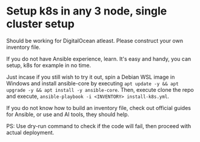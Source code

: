 # Setup k8s in any 3 node, single cluster setup

Should be working for DigitalOcean atleast. 
Please construct your own inventory file.

If you do not have Ansible experience, learn.
It's easy and handy, you can setup, k8s for example in no time. 

Just incase if you still wish to try it out, spin a Debian WSL image in Windows and install ansible-core by executing `apt update -y && apt upgrade -y && apt install -y ansible-core`.
Then, execute clone the repo and execute, `ansible-playbook -i <INVENTORY> install-k8s.yml`.

If you do not know how to build an inventory file, check out official guides for Ansible, or use and AI tools, they should help.

PS: Use dry-run command to check if the code will fail, then proceed with actual deployment. 
